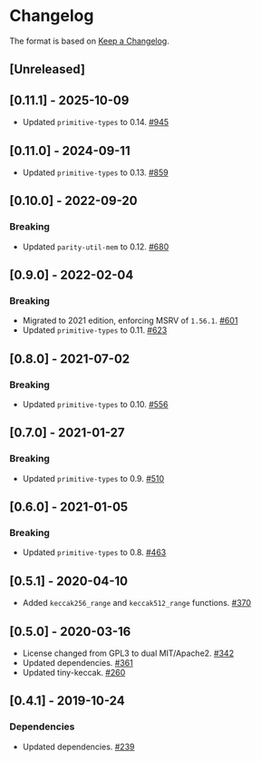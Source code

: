# Changelog

The format is based on [Keep a Changelog].

[Keep a Changelog]: http://keepachangelog.com/en/1.0.0/

## [Unreleased]

## [0.11.1] - 2025-10-09
- Updated `primitive-types` to 0.14. [#945](https://github.com/paritytech/parity-common/pull/945)

## [0.11.0] - 2024-09-11
- Updated `primitive-types` to 0.13. [#859](https://github.com/paritytech/parity-common/pull/859)

## [0.10.0] - 2022-09-20
### Breaking
- Updated `parity-util-mem` to 0.12. [#680](https://github.com/paritytech/parity-common/pull/680)

## [0.9.0] - 2022-02-04
### Breaking
- Migrated to 2021 edition, enforcing MSRV of `1.56.1`. [#601](https://github.com/paritytech/parity-common/pull/601)
- Updated `primitive-types` to 0.11. [#623](https://github.com/paritytech/parity-common/pull/623)

## [0.8.0] - 2021-07-02
### Breaking
- Updated `primitive-types` to 0.10. [#556](https://github.com/paritytech/parity-common/pull/556)

## [0.7.0] - 2021-01-27
### Breaking
- Updated `primitive-types` to 0.9. [#510](https://github.com/paritytech/parity-common/pull/510)

## [0.6.0] - 2021-01-05
### Breaking
- Updated `primitive-types` to 0.8. [#463](https://github.com/paritytech/parity-common/pull/463)

## [0.5.1] - 2020-04-10
- Added `keccak256_range` and `keccak512_range` functions. [#370](https://github.com/paritytech/parity-common/pull/370)

## [0.5.0] - 2020-03-16
- License changed from GPL3 to dual MIT/Apache2. [#342](https://github.com/paritytech/parity-common/pull/342)
- Updated dependencies. [#361](https://github.com/paritytech/parity-common/pull/361)
- Updated tiny-keccak. [#260](https://github.com/paritytech/parity-common/pull/260)

## [0.4.1] - 2019-10-24
### Dependencies
- Updated dependencies. [#239](https://github.com/paritytech/parity-common/pull/239)
